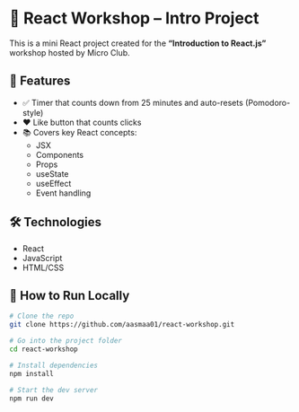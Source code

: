 # 🧠 React Workshop – Intro Project

This is a mini React project created for the **“Introduction to React.js”** workshop hosted by Micro Club.

## 🚀 Features

- ✅ Timer that counts down from 25 minutes and auto-resets (Pomodoro-style)
- ❤️ Like button that counts clicks
- 📚 Covers key React concepts:
  - JSX
  - Components
  - Props
  - useState
  - useEffect
  - Event handling

## 🛠️ Technologies

- React
- JavaScript
- HTML/CSS

## 🧪 How to Run Locally

```bash
# Clone the repo
git clone https://github.com/aasmaa01/react-workshop.git

# Go into the project folder
cd react-workshop

# Install dependencies
npm install

# Start the dev server
npm run dev
